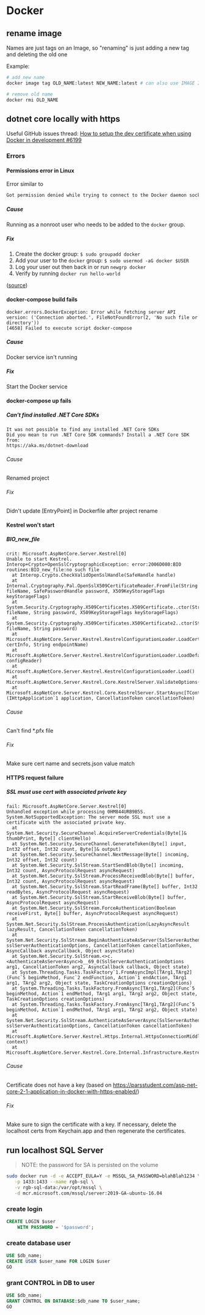 # Docker

## rename image

Names are just tags on an Image, so "renaming" is just adding a new tag and deleting the old one

Example:

```bash
# add new name
docker image tag OLD_NAME:latest NEW_NAME:latest # can also use IMAGE ID in place of OLD_NAME:latest

# remove old name
docker rmi OLD_NAME
```

## dotnet core locally with https

Useful GitHub issues thread: [How to setup the dev certificate when using Docker in development #6199](https://github.com/dotnet/AspNetCore.Docs/issues/6199)

### Errors

#### Permissions error in Linux

Error similar to

```bash
Got permission denied while trying to connect to the Docker daemon socket at unix:///var/run/docker.sock:
```

##### Cause

Running as a nonroot user who needs to be added to the `docker` group.

##### Fix

1. Create the docker group: `$ sudo groupadd docker`
2. Add your user to the `docker` group: `$ sudo usermod -aG docker $USER`
3. Log your user out then back in or run `newgrp docker`
4. Verify by running `docker run hello-world`

([source](https://docs.docker.com/engine/install/linux-postinstall/))

#### docker-compose build fails

```text
docker.errors.DockerException: Error while fetching server API version: ('Connection aborted.', FileNotFoundError(2, 'No such file or directory'))
[4658] Failed to execute script docker-compose
```

##### Cause

Docker service isn't running

##### Fix

Start the Docker service

#### docker-compose up fails

##### Can't find installed .NET Core SDKs

```text
It was not possible to find any installed .NET Core SDKs
Did you mean to run .NET Core SDK commands? Install a .NET Core SDK from:
https://aka.ms/dotnet-download
```

###### Cause

Renamed project

###### Fix

Didn't update [EntryPoint] in Dockerfile after project rename

#### Kestrel won't start

##### BIO_new_file

```text
crit: Microsoft.AspNetCore.Server.Kestrel[0]
Unable to start Kestrel.
Interop+Crypto+OpenSslCryptographicException: error:2006D080:BIO routines:BIO_new_file:no such file
  at Interop.Crypto.CheckValidOpenSslHandle(SafeHandle handle)
  at Internal.Cryptography.Pal.OpenSslX509CertificateReader.FromFile(String fileName, SafePasswordHandle password, X509KeyStorageFlags keyStorageFlags)
  at System.Security.Cryptography.X509Certificates.X509Certificate..ctor(String fileName, String password, X509KeyStorageFlags keyStorageFlags)
  at System.Security.Cryptography.X509Certificates.X509Certificate2..ctor(String fileName, String password)
  at Microsoft.AspNetCore.Server.Kestrel.KestrelConfigurationLoader.LoadCertificate(CertificateConfig certInfo, String endpointName)
  at Microsoft.AspNetCore.Server.Kestrel.KestrelConfigurationLoader.LoadDefaultCert(ConfigurationReader configReader)
  at Microsoft.AspNetCore.Server.Kestrel.KestrelConfigurationLoader.Load()
  at Microsoft.AspNetCore.Server.Kestrel.Core.KestrelServer.ValidateOptions()
  at Microsoft.AspNetCore.Server.Kestrel.Core.KestrelServer.StartAsync[TContext](IHttpApplication`1 application, CancellationToken cancellationToken)
```

###### Cause

Can't find \*.pfx file

###### Fix

Make sure cert name and secrets.json value match

#### HTTPS request failure

##### SSL must use cert with associated private key

```text
fail: Microsoft.AspNetCore.Server.Kestrel[0]
Unhandled exception while processing 0HM844URB9B5S.
System.NotSupportedException: The server mode SSL must use a certificate with the associated private key.
  at System.Net.Security.SecureChannel.AcquireServerCredentials(Byte[]& thumbPrint, Byte[] clientHello)
  at System.Net.Security.SecureChannel.GenerateToken(Byte[] input, Int32 offset, Int32 count, Byte[]& output)
  at System.Net.Security.SecureChannel.NextMessage(Byte[] incoming, Int32 offset, Int32 count)
  at System.Net.Security.SslStream.StartSendBlob(Byte[] incoming, Int32 count, AsyncProtocolRequest asyncRequest)
  at System.Net.Security.SslStream.ProcessReceivedBlob(Byte[] buffer, Int32 count, AsyncProtocolRequest asyncRequest)
  at System.Net.Security.SslStream.StartReadFrame(Byte[] buffer, Int32 readBytes, AsyncProtocolRequest asyncRequest)
  at System.Net.Security.SslStream.StartReceiveBlob(Byte[] buffer, AsyncProtocolRequest asyncRequest)
  at System.Net.Security.SslStream.ForceAuthentication(Boolean receiveFirst, Byte[] buffer, AsyncProtocolRequest asyncRequest)
  at System.Net.Security.SslStream.ProcessAuthentication(LazyAsyncResult lazyResult, CancellationToken cancellationToken)
  at System.Net.Security.SslStream.BeginAuthenticateAsServer(SslServerAuthenticationOptions sslServerAuthenticationOptions, CancellationToken cancellationToken, AsyncCallback asyncCallback, Object asyncState)
  at System.Net.Security.SslStream.<>c.<AuthenticateAsServerAsync>b__69_0(SslServerAuthenticationOptions arg1, CancellationToken arg2, AsyncCallback callback, Object state)
  at System.Threading.Tasks.TaskFactory`1.FromAsyncImpl[TArg1,TArg2](Func`5 beginMethod, Func`2 endFunction, Action`1 endAction, TArg1 arg1, TArg2 arg2, Object state, TaskCreationOptions creationOptions)
  at System.Threading.Tasks.TaskFactory.FromAsync[TArg1,TArg2](Func`5 beginMethod, Action`1 endMethod, TArg1 arg1, TArg2 arg2, Object state, TaskCreationOptions creationOptions)
  at System.Threading.Tasks.TaskFactory.FromAsync[TArg1,TArg2](Func`5 beginMethod, Action`1 endMethod, TArg1 arg1, TArg2 arg2, Object state)
  at System.Net.Security.SslStream.AuthenticateAsServerAsync(SslServerAuthenticationOptions sslServerAuthenticationOptions, CancellationToken cancellationToken)
  at Microsoft.AspNetCore.Server.Kestrel.Https.Internal.HttpsConnectionMiddleware.InnerOnConnectionAsync(ConnectionContext context)
  at Microsoft.AspNetCore.Server.Kestrel.Core.Internal.Infrastructure.KestrelConnection.ExecuteAsync()
```

###### Cause

Certificate does not have a key (based on <https://parsstudent.com/asp-net-core-2-1-application-in-docker-with-https-enabled/>)

###### Fix

Make sure to sign the certificate with a key. If necessary, delete the localhost certs from Keychain.app and then regenerate the certificates.

## run localhost SQL Server

> NOTE: the password for SA is persisted on the volume

```bash
sudo docker run -d -e ACCEPT_EULA=Y -e MSSQL_SA_PASSWORD=blahBlah1234 \
   -p 1433:1433 --name rgb-sql \
   -v rgb-sql-data:/var/opt/mssql \
   -d mcr.microsoft.com/mssql/server:2019-GA-ubuntu-16.04
```

### create login

```sql
CREATE LOGIN $user
    WITH PASSWORD = '$password';
```

### create database user

```sql
USE $db_name;
CREATE USER $user_name FOR LOGIN $user
GO
```

### grant CONTROL in DB to user

```sql
USE $db_name;
GRANT CONTROL ON DATABASE:$db_name TO $user_name;
GO
```
